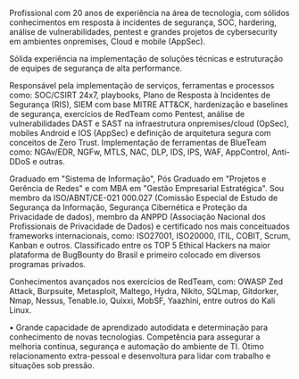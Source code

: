 Profissional com 20 anos de experiência na área de tecnologia, com sólidos conhecimentos em resposta à incidentes de segurança, SOC, hardering, análise de vulnerabilidades, pentest e grandes projetos de cybersecurity em ambientes onpremises, Cloud e mobile (AppSec).

Sólida experiência na implementação de soluções técnicas e estruturação de equipes de segurança de alta performance. 

Responsável pela implementação de serviços, ferramentas e processos como: SOC/CSIRT 24x7, playbooks, Plano de Resposta à Incidentes de Segurança (RIS), SIEM com base MITRE ATT&CK, hardenização e baselines de segurança, exercícios de RedTeam como Pentest, análise de vulnerabilidades DAST e SAST na infraestrutura onpremises/cloud (OpSec), mobiles Android e IOS (AppSec) e definição de arquitetura segura com conceitos de Zero Trust. Implementação de ferramentas de BlueTeam como: NGAv/EDR, NGFw, MTLS, NAC, DLP, IDS, IPS, WAF, AppControl, Anti-DDoS e outras.

Graduado em "Sistema de Informação", Pós Graduado em "Projetos e Gerência de Redes" e com MBA em "Gestão Empresarial Estratégica". Sou membro da ISO/ABNT/CE-021 000.027 (Comissão Especial de Estudo de Segurança da Informação, Segurança Cibernética e Proteção da Privacidade de dados), membro da ANPPD (Associação Nacional dos Profissionais de Privacidade de Dados) e certificado nos mais conceituados frameworks internacionais, como: ISO27001, ISO20000, ITIL, COBIT, Scrum, Kanban e outros. Classificado entre os TOP 5 Ethical Hackers na maior plataforma de BugBounty do Brasil e primeiro colocado em diversos programas privados.

Conhecimentos avançados nos exercícios de RedTeam, com: OWASP Zed Attack, Burpsuite, Metasploit, Maltego, Hydra, Nikito, SQLmap, Gitdorker, Nmap, Nessus, Tenable.io, Quixxi, MobSF, Yaazhini, entre outros do Kali Linux.

• Grande capacidade de aprendizado autodidata e determinação para conhecimento de novas tecnologias. Competência para assegurar a melhoria contínua, segurança e automação do ambiente de TI. Ótimo relacionamento extra-pessoal e desenvoltura para lidar com trabalho e situações sob pressão.

<!---
FelipeSilvany/FelipeSilvany is a ✨ special ✨ repository because its `README.md` (this file) appears on your GitHub profile.
You can click the Preview link to take a look at your changes.
--->
